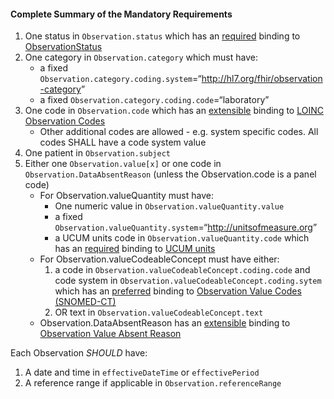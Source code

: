 #### Complete Summary of the Mandatory Requirements

1.  One status in `Observation.status` which has an [required](http://build.fhir.org/terminologies.html#required) binding to [ObservationStatus]
1.  One category in `Observation.category` which must have:
    -   a fixed `Observation.category.coding.system`=“<http://hl7.org/fhir/observation-category>”
    -   a fixed `Observation.category.coding.code`=“laboratory”
1.  One code in `Observation.code` which has an [extensible](http://build.fhir.org/terminologies.html#extensible) binding to [LOINC Observation Codes]
    -   Other additional codes are allowed - e.g. system specific codes. All codes SHALL have a code system value
1.  One patient in `Observation.subject`
1.  Either one `Observation.value[x]` or one code in `Observation.DataAbsentReason` (unless the Observation.code is a panel code)
    -   For Observation.valueQuantity must have:
        -   One numeric value in `Observation.valueQuantity.value`
        -   a fixed `Observation.valueQuantity.system`=“<http://unitsofmeasure.org>”
        -   a UCUM units code in `Observation.valueQuantity.code` which has an [required](http://build.fhir.org/terminologies.html#required) binding to [UCUM units]
    -   For Observation.valueCodeableConcept must have either:
        1.  a code in `Observation.valueCodeableConcept.coding.code` and code system in `Observation.valueCodeableConcept.coding.sytem` which has an [preferred](http://build.fhir.org/terminologies.html#preferred) binding to [Observation Value Codes (SNOMED-CT)]
        1.  OR text in `Observation.valueCodeableConcept.text`
    -   Observation.DataAbsentReason has an [extensible](http://build.fhir.org/terminologies.html#extensible) binding to [Observation Value Absent Reason]

Each Observation *SHOULD* have:

1.  A date and time in `effectiveDateTime` or `effectivePeriod`
1.  A reference range if applicable in `Observation.referenceRange`

  [Observation Value Codes (SNOMED-CT)]: Valueset-us-core-observation-value-codes.html
  [Observation Value Absent Reason]: http://build.fhir.org/Valueset-observation-valueabsentreason.html
  [UCUM units]: Valueset-us-core-ucum.html
  [LOINC]: http://loinc.org
  [LOINC Observation Codes]: http://build.fhir.org/Valueset-observation-codes.html
  [ObservationStatus]: http://build.fhir.org/Valueset-observation-status.html
